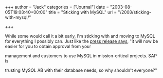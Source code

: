 +++
author = "Jack"
categories = ["Journal"]
date = "2003-08-05T19:03:40+00:00"
title = "Sticking with MySQL"
url = "/2003/sticking-with-mysql/"

+++

While some would call it a bit early, I'm sticking with and moving to MySQL for everything I possibly can. Just like the [press release says][1], "it will now be easier for you to obtain approval from your
  

  
management and customers to use MySQL in mission-critical projects. SAP is
  

  
trusting MySQL AB with their database needs, so why shouldn't everyone?"

 [1]: http://lists.mysql.com/list.php?1:mss:146984:200308:keigdljjabbifcoghnaa "MySQL announces MaxDB as new name for SAP DB"